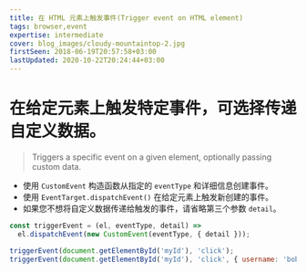 ```yaml
---
title: 在 HTML 元素上触发事件(Trigger event on HTML element)
tags: browser,event
expertise: intermediate
cover: blog_images/cloudy-mountaintop-2.jpg
firstSeen: 2018-06-19T20:57:58+03:00
lastUpdated: 2020-10-22T20:24:44+03:00
---
```


# 在给定元素上触发特定事件，可选择传递自定义数据。
> Triggers a specific event on a given element, optionally passing custom data.

- 使用 `CustomEvent` 构造函数从指定的 `eventType` 和详细信息创建事件。
- 使用 `EventTarget.dispatchEvent()` 在给定元素上触发新创建的事件。
- 如果您不想将自定义数据传递给触发的事件，请省略第三个参数 `detail`。

```js
const triggerEvent = (el, eventType, detail) =>
  el.dispatchEvent(new CustomEvent(eventType, { detail }));
```

```js
triggerEvent(document.getElementById('myId'), 'click');
triggerEvent(document.getElementById('myId'), 'click', { username: 'bob' });
```
